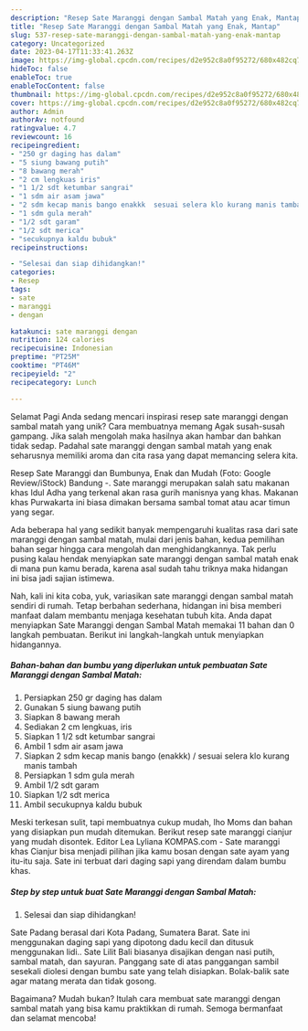 ```yaml
---
description: "Resep Sate Maranggi dengan Sambal Matah yang Enak, Mantap"
title: "Resep Sate Maranggi dengan Sambal Matah yang Enak, Mantap"
slug: 537-resep-sate-maranggi-dengan-sambal-matah-yang-enak-mantap
category: Uncategorized
date: 2023-04-17T11:33:41.263Z
image: https://img-global.cpcdn.com/recipes/d2e952c8a0f95272/680x482cq70/sate-maranggi-dengan-sambal-matah-foto-resep-utama.jpg
hideToc: false
enableToc: true
enableTocContent: false
thumbnail: https://img-global.cpcdn.com/recipes/d2e952c8a0f95272/680x482cq70/sate-maranggi-dengan-sambal-matah-foto-resep-utama.jpg
cover: https://img-global.cpcdn.com/recipes/d2e952c8a0f95272/680x482cq70/sate-maranggi-dengan-sambal-matah-foto-resep-utama.jpg
author: Admin
authorAv: notfound
ratingvalue: 4.7
reviewcount: 16
recipeingredient:
- "250 gr daging has dalam"
- "5 siung bawang putih"
- "8 bawang merah"
- "2 cm lengkuas iris"
- "1 1/2 sdt ketumbar sangrai"
- "1 sdm air asam jawa"
- "2 sdm kecap manis bango enakkk  sesuai selera klo kurang manis tambah"
- "1 sdm gula merah"
- "1/2 sdt garam"
- "1/2 sdt merica"
- "secukupnya kaldu bubuk"
recipeinstructions:

- "Selesai dan siap dihidangkan!"
categories:
- Resep
tags:
- sate
- maranggi
- dengan

katakunci: sate maranggi dengan 
nutrition: 124 calories
recipecuisine: Indonesian
preptime: "PT25M"
cooktime: "PT46M"
recipeyield: "2"
recipecategory: Lunch

---
```



Selamat Pagi Anda sedang mencari inspirasi resep sate maranggi dengan sambal matah yang unik? Cara membuatnya memang Agak susah-susah gampang. Jika salah mengolah maka hasilnya akan hambar dan bahkan tidak sedap. Padahal sate maranggi dengan sambal matah yang enak seharusnya memiliki aroma dan cita rasa yang dapat memancing selera kita.


Resep Sate Maranggi dan Bumbunya, Enak dan Mudah (Foto: Google Review/iStock) Bandung -. Sate maranggi merupakan salah satu makanan khas Idul Adha yang terkenal akan rasa gurih manisnya yang khas. Makanan khas Purwakarta ini biasa dimakan bersama sambal tomat atau acar timun yang segar.

Ada beberapa hal yang sedikit banyak mempengaruhi kualitas rasa dari sate maranggi dengan sambal matah, mulai dari jenis bahan, kedua pemilihan bahan segar hingga cara mengolah dan menghidangkannya. Tak perlu pusing kalau hendak menyiapkan sate maranggi dengan sambal matah enak di mana pun kamu berada, karena asal sudah tahu triknya maka hidangan ini bisa jadi sajian istimewa.


Nah, kali ini kita coba, yuk, variasikan sate maranggi dengan sambal matah sendiri di rumah. Tetap berbahan sederhana, hidangan ini bisa memberi manfaat dalam membantu menjaga kesehatan tubuh kita. Anda dapat menyiapkan Sate Maranggi dengan Sambal Matah memakai 11 bahan dan 0 langkah pembuatan. Berikut ini langkah-langkah untuk menyiapkan hidangannya.

<!--inarticleads1-->

##### Bahan-bahan dan bumbu yang diperlukan untuk pembuatan Sate Maranggi dengan Sambal Matah:

1. Persiapkan 250 gr daging has dalam
1. Gunakan 5 siung bawang putih
1. Siapkan 8 bawang merah
1. Sediakan 2 cm lengkuas, iris
1. Siapkan 1 1/2 sdt ketumbar sangrai
1. Ambil 1 sdm air asam jawa
1. Siapkan 2 sdm kecap manis bango (enakkk) / sesuai selera klo kurang manis tambah
1. Persiapkan 1 sdm gula merah
1. Ambil 1/2 sdt garam
1. Siapkan 1/2 sdt merica
1. Ambil secukupnya kaldu bubuk


Meski terkesan sulit, tapi membuatnya cukup mudah, lho Moms dan bahan yang disiapkan pun mudah ditemukan. Berikut resep sate maranggi cianjur yang mudah disontek. Editor Lea Lyliana KOMPAS.com - Sate maranggi khas Cianjur bisa menjadi pilihan jika kamu bosan dengan sate ayam yang itu-itu saja. Sate ini terbuat dari daging sapi yang direndam dalam bumbu khas. 

<!--inarticleads2-->

##### Step by step untuk buat Sate Maranggi dengan Sambal Matah:


1. Selesai dan siap dihidangkan!

Sate Padang berasal dari Kota Padang, Sumatera Barat. Sate ini menggunakan daging sapi yang dipotong dadu kecil dan ditusuk menggunakan lidi.. Sate Lilit Bali biasanya disajikan dengan nasi putih, sambal matah, dan sayuran. Panggang sate di atas panggangan sambil sesekali diolesi dengan bumbu sate yang telah disiapkan. Bolak-balik sate agar matang merata dan tidak gosong. 

Bagaimana? Mudah bukan? Itulah cara membuat sate maranggi dengan sambal matah yang bisa kamu praktikkan di rumah. Semoga bermanfaat dan selamat mencoba!
